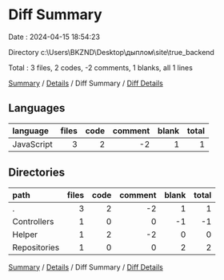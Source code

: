 # Diff Summary

Date : 2024-04-15 18:54:23

Directory c:\\Users\\BKZND\\Desktop\\дыплом\\site\\true_backend

Total : 3 files,  2 codes, -2 comments, 1 blanks, all 1 lines

[Summary](results.md) / [Details](details.md) / Diff Summary / [Diff Details](diff-details.md)

## Languages
| language | files | code | comment | blank | total |
| :--- | ---: | ---: | ---: | ---: | ---: |
| JavaScript | 3 | 2 | -2 | 1 | 1 |

## Directories
| path | files | code | comment | blank | total |
| :--- | ---: | ---: | ---: | ---: | ---: |
| . | 3 | 2 | -2 | 1 | 1 |
| Controllers | 1 | 0 | 0 | -1 | -1 |
| Helper | 1 | 2 | -2 | 0 | 0 |
| Repositories | 1 | 0 | 0 | 2 | 2 |

[Summary](results.md) / [Details](details.md) / Diff Summary / [Diff Details](diff-details.md)